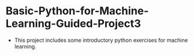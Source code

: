 # Basic-Python-for-Machine-Learning-Guided-Project3

- This project includes some introductory python exercises for machine learning.
